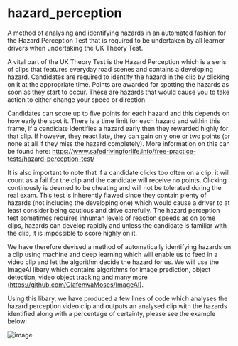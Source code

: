# hazard_perception
A method of analysing and identifying hazards in an automated fashion for the Hazard Perception Test that is required to be undertaken by all learner drivers when undertaking the UK Theory Test.

A vital part of the UK Theory Test is the Hazard Perception which is a seris of clips that features everyday road scenes and contains a developing hazard. Candidates are required to identify the hazard in the clip by clicking on it at the appropriate time. Points are awarded for spotting the hazards as soon as they start to occur. These are hazards that would cause you to take action to either change your speed or direction.

Candidates can score up to five points for each hazard and this depends on how early the spot it. There is a time limit for each hazard and within this frame, if a candidate identifies a hazard early then they rewarded highly for that clip. If however, they react late, they can gain only one or two points (or none at all if they miss the hazard completely). More information on this can be found here: https://www.safedrivingforlife.info/free-practice-tests/hazard-perception-test/

It is also important to note that if a candidate clicks too often on a clip, it will count as a fail for the clip and the candidate will receive no points. Clicking continously is deemed to be cheating and will not be tolerated during the real exam. This test is inherently flawed since they contain plenty of hazards (not including the developing one) which would cause a driver to at least consider being cautious and drive carefully. The hazard perception test sometimes requires inhuman levels of reaction speeds as on some clips, hazards can develop rapidly and unless the candidate is familiar with the clip, it is impossible to score highly on it.

We have therefore devised a method of automatically identifying hazards on a clip using machine and deep learning which will enable us to feed in a video clip and let the algorithm decide the hazard for us. We will use the ImageAI libary which contains algorithms for image prediction, object detection, video object tracking and many more (https://github.com/OlafenwaMoses/ImageAI).

Using this libary, we have produced a few lines of code which analyses the hazard perception video clip and outputs an analysed clip with the hazards identified along with a percentage of certainty, please see the example below:

![image](https://user-images.githubusercontent.com/62817385/118469160-5db42400-b6fd-11eb-9a26-2160f7c35b7b.png)
